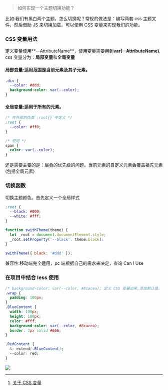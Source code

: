 > 如何实现一个主题切换功能？

比如:我们有黑白两个主题，怎么切换呢？常规的做法是：编写两套 css 主题文件，然后借助 JS 来切换加载。可以使用 CSS 变量来实现我们的功能。

### CSS 变量用法

定义变量使用**--AttributeName**，使用变量需要用到**var(--AttributeName)**. css 变量分为：**局部变量**和**全局变量**

#### 局部变量:适用范围是当前元素及其子元素。

```css
.div {
  --color: #ddd;
  background-color: var(--color);
}
```

#### 全局变量:适用于所有的元素。

```css
/* 在外部的伪类`:root{}`中定义 */
:root {
  --color: #ff0;
}

/* 使用 */
span {
  color: var(--color);
}
```

还是需要主要的是：层叠的优先级的问题。当前元素的自定义元素会覆盖祖先元素(包括全局元素)

### 切换函数

切换主题颜色。首先定义一个全局样式

```css
:root {
  --black: #000;
  --white: #fff;
}
```

```javascript
function swithTheme(theme) {
  let _root = document.documentElement.style;
  _root.setProperty('--black', theme.black);
}

swithTheme({ black: '#ddd' });
```

兼容性:移动端完全适用，pc 端根据自己的需求来决定，查询 Can I Use

### 在项目中结合 less 使用

```css
/* background-color: var(--color, #8cacea); 定义 CSS 变量出来,添加默认值。 */
.wrap {
  padding: 100px;
}
.BlueContent {
  width: 100px;
  height: 100px;
  color: #fff;
  background-color: var(--color, #8cacea);
  border: 3px solid #666;
}

.RedContent {
  &: extend(.BlueContent);
  --color: red;
}
```

<!-- <img src='https://loremxuetengfei.oss-cn-beijing.aliyuncs.com/CssVariable-1556355403.jpg'/> -->
<img src='https://loremxuetengfei.oss-cn-beijing.aliyuncs.com/css-varible-1574387671.jpg'/>

---

1. [关于 CSS 变量](https://www.zcfy.cc/article/everything-you-need-to-know-about-css-variables#)
